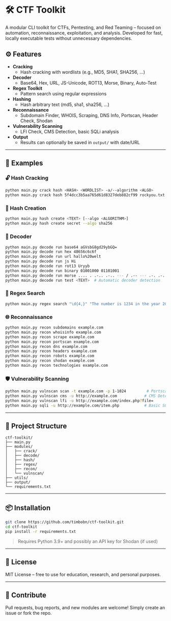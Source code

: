 
# 🛠️ CTF Toolkit

A modular CLI toolkit for CTFs, Pentesting, and Red Teaming – focused on automation, reconnaissance, exploitation, and analysis. Developed for fast, locally executable tests without unnecessary dependencies.

## ⚙️ Features

- **Cracking**
  - Hash cracking with wordlists (e.g., MD5, SHA1, SHA256, ...)
- **Decoder**
  - Base64, Hex, URL, JS-Unicode, ROT13, Morse, Binary, Auto-Test
- **Regex Toolkit**
  - Pattern search using regular expressions
- **Hashing**
  - Hash arbitrary text (md5, sha1, sha256, …)
- **Reconnaissance**
  - Subdomain Finder, WHOIS, Scraping, DNS Info, Portscan, Header Check, Shodan
- **Vulnerability Scanning**
  - LFI Check, CMS Detection, basic SQLi analysis
- **Output**
  - Results can optionally be saved in `output/` with date/URL

---

## 🚀 Examples

### 🔓 Hash Cracking

```bash
python main.py crack hash <HASH> <WORDLIST> -a/--algorithm <ALGO>
python main.py crack hash 5f4dcc3b5aa765d61d8327deb882cf99 rockyou.txt -a md5
```

### 🔐 Hash Creation

```bash
python main.py hash create <TEXT> [--algo <ALGORITHM>]
python main.py hash create secret --algo sha256
```

### 🧪 Decoder

```bash
python main.py decode run base64 aGVsbG8gd29ybGQ=
python main.py decode run hex 48656c6c6f
python main.py decode run url hallo%20welt
python main.py decode run js Hi
python main.py decode run rot13 Uryyb
python main.py decode run binary 01001000 01101001
python main.py decode run morse .... . .-.. .-.. --- / .-- --- .-. .-.. -..
python main.py decode run test <TEXT>  # Automatic decoder detection
```

### 🔎 Regex Search

```bash
python main.py regex search "\d{4,}" "The number is 1234 in the year 2025"
```

### 🌐 Reconnaissance

```bash
python main.py recon subdomains example.com
python main.py recon whoisinfo example.com
python main.py recon scrape example.com
python main.py recon portscan example.com
python main.py recon dns example.com
python main.py recon headers example.com
python main.py recon robots example.com
python main.py recon shodan example.com
python main.py recon technologies example.com
```

### 🛡️ Vulnerability Scanning

```bash
python main.py vulnscan scan -t example.com -p 1-1024         # Portscan
python main.py vulnscan cms -u http://example.com            # CMS Detection
python main.py vulnscan lfi -u http://example.com/index.php?file=
python main.py sqli -u http://example.com/item.php           # Basic SQLi check
```

---

## 🧰 Project Structure

```
ctf-toolkit/
├── main.py
├── modules/
│   ├── crack/
│   ├── decode/
│   ├── hash/
│   ├── regex/
│   ├── recon/
│   └── vulnscan/
├── utils/
├── output/
└── requirements.txt
```

---

## 📦 Installation

```bash
git clone https://github.com/timbobn/ctf-toolkit.git
cd ctf-toolkit
pip install -r requirements.txt
```

> Requires Python 3.9+ and possibly an API key for Shodan (if used)

---

## 📜 License

MIT License – free to use for education, research, and personal purposes.

---

## 🤝 Contribute

Pull requests, bug reports, and new modules are welcome! Simply create an issue or fork the repo.
